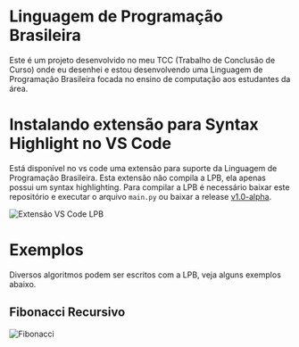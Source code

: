# Linguagem de Programação Brasileira

Este é um projeto desenvolvido no meu TCC (Trabalho de Conclusão de Curso) onde eu desenhei e estou desenvolvendo uma Linguagem de Programação Brasileira focada no ensino de computação aos estudantes da área.

# Instalando extensão para Syntax Highlight no VS Code

Está disponível no vs code uma extensão para suporte da Linguagem de Programação Brasileira. Esta extensão não compila a LPB, ela apenas possui um syntax highlighting. Para compilar a LPB é necessário baixar este repositório e executar o arquivo ``main.py`` ou baixar a release [v1.0-alpha](https://github.com/AlanNunes/compilador-lpb/releases).

![Extensão VS Code LPB](https://i.imgur.com/AT4tdYq.gif)

# Exemplos

Diversos algoritmos podem ser escritos com a LPB, veja alguns exemplos abaixo.

## Fibonacci Recursivo

![Fibonacci](https://i.imgur.com/Dg2fpmh.gif)
